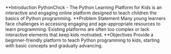 **Introduction
PythonChick - The Python Learning Platform for Kids is an interactive and engaging online platform designed to teach children the basics of Python programming.
**Problem Statement
Many young learners face challenges in accessing engaging and age-appropriate resources to learn programming. Existing platforms are often too complex or lack interactive elements that keep kids motivated.
**Objectives
Provide a beginner-friendly platform to teach Python programming to kids, starting with basic concepts and gradually advancing.
